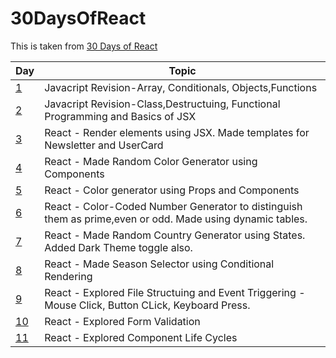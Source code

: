 # 30DaysOfReact

This is taken from [30 Days of React](https://github.com/Asabeneh/30-Days-Of-React)

| Day  | Topic |
| ------------- | ------------- |
| [1](https://github.com/shlokam/30DaysOfReact/tree/main/Exercises/Day1)  | Javacript Revision-Array, Conditionals, Objects,Functions  |
| [2](https://github.com/shlokam/30DaysOfReact/tree/main/Exercises/Day1)  | Javacript Revision-Class,Destructuing, Functional Programming and Basics of JSX  |
| [3](https://github.com/shlokam/30DaysOfReact/tree/main/Exercises/Day3/day3)  | React - Render elements using JSX. Made templates for Newsletter and UserCard |
| [4](https://github.com/shlokam/30DaysOfReact/tree/main/Exercises/Day4/day4)  | React - Made Random Color Generator using Components |
| [5](https://github.com/shlokam/30DaysOfReact/tree/main/Exercises/Day5/day5)  | React - Color generator using Props and Components |
| [6](https://github.com/shlokam/30DaysOfReact/tree/main/Exercises/Day6/day6)  | React - Color-Coded Number Generator to distinguish them as prime,even or odd. Made using dynamic tables. |
| [7](https://github.com/shlokam/30DaysOfReact/tree/main/Exercises/Day7/day7)  | React - Made Random Country Generator using States. Added Dark Theme toggle also. |
| [8](https://github.com/shlokam/30DaysOfReact/tree/main/Exercises/Day8)  | React - Made Season Selector using Conditional Rendering |
| [9](https://github.com/shlokam/30DaysOfReact/tree/main/Exercises/Day9)  | React - Explored File Structuing and Event Triggering - Mouse Click, Button CLick, Keyboard Press. |
| [10](https://github.com/shlokam/30DaysOfReact/tree/main/Exercises/Day10)  | React - Explored Form Validation|
| [11](https://github.com/shlokam/30DaysOfReact/tree/main/Exercises/Day11)  | React - Explored Component Life Cycles|
